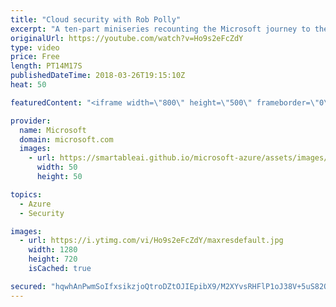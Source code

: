 ```yaml
---
title: "Cloud security with Rob Polly"
excerpt: "A ten-part miniseries recounting the Microsoft journey to the cloud—told by the pioneers who took us there. Microsoft cloud security expert Rob Polly outlines the challenges Microsoft faced during the transition to the cloud, and how the company addressed additional concerns related to privacy and geopolitical"
originalUrl: https://youtube.com/watch?v=Ho9s2eFcZdY
type: video
price: Free
length: PT14M17S
publishedDateTime: 2018-03-26T19:15:10Z
heat: 50

featuredContent: "<iframe width=\"800\" height=\"500\" frameborder=\"0\" src=\"https://www.youtube.com/embed/Ho9s2eFcZdY\" allow=\"accelerometer; autoplay; encrypted-media; gyroscope; picture-in-picture\" allowfullscreen></iframe>"

provider:
  name: Microsoft
  domain: microsoft.com
  images:
    - url: https://smartableai.github.io/microsoft-azure/assets/images/organizations/microsoft.com-50x50.jpg
      width: 50
      height: 50

topics:
  - Azure
  - Security

images:
  - url: https://i.ytimg.com/vi/Ho9s2eFcZdY/maxresdefault.jpg
    width: 1280
    height: 720
    isCached: true

secured: "hqwhAnPwmSoIfxsikzjoQtroDZtOJIEpibX9/M2XYvsRHFlP1oJ38V+5uS82OBehuy1lvOxfOzsUDrQ/RDZ/zgtYNbYxd8YE79e2rOeOUrYTu6A77oNBagVT+0yJO9UZdi+wh1lLmqzPOlcLO0Be66SFc1d1YeGO185eS1SLUIU8DCR79GFM9jNVyPyVAplexGblDp2RzskxRd5YM+vRQvyyb0Ycl0VQoJaeLK0f/e4wgpBrRMfC+3MiIj4FMnAvZvMUinDAQoCmzpB8VerpRsj1tTf9PQIbBPAxmwKpcLKsaGV7XROeIavRJukSxQx1RMyFQUwmmmccsyb7nquMI+C27mdha6zjrcyuhI8fj0LBlg0ZMrk2vRroxCmMDqqOcijQ6Dsye3iW2sSrMEgsxAc4GPLaJ/7l7SQI23fUONQ=;BkzhrhIdvdyXOuUU0hmSeA=="
---
```


